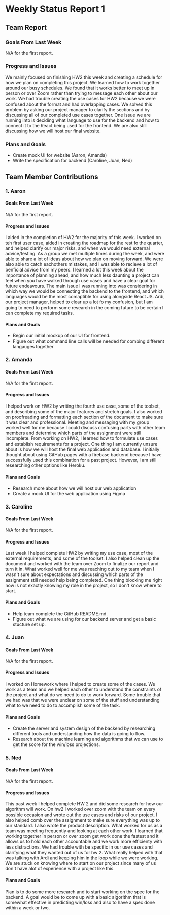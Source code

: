 # Weekly Status Report 1

## Team Report
### Goals From Last Week
N/A for the first report.

### Progress and Issues
We mainly focused on finishing HW2 this week and creating a schedule for how we plan on completing this project. We learned how to work together around our busy schedules. We found that it works better to meet up in person or over Zoom rather than trying to message each other about our work. We had trouble creating the use cases for HW2 because we were confused about the format and had overlapping cases. We solved this problem by asking our project manager to clarify the sections and by discussing all of our completed use cases together. One issue we are running into is deciding what language to use for the backend and how to connect it to the React being used for the frontend. We are also still discussing how we will host our final website.

### Plans and Goals
- Create mock UI for website (Aaron, Amanda)
- Write the specification for backend (Caroline, Juan, Ned)

## Team Member Contributions
### 1. Aaron
#### Goals From Last Week
N/A for the first report.

#### Progress and Issues
I aided in the completion of HW2 for the majority of this week. I worked on teh first user case, aided in creating the roadmap for the rest fo the quarter, and helped clarify our major risks, and when we would need external advice/testing. As a group we met multiple times during the week, and were able to share a lot of ideas about how we plan on moving forward. We were also able to catch eachothers mistakes, and I was able to recieve a lot of benficial advice from my peers. I learned a lot this week about the importance of planning ahead, and how much less daunting a project can feel when you have walked through use cases and have a clear goal for future endeavours. The main issue I was running into was considering in which way we would be connecting the backend to the frontend, and which languages would be the most comaptible for using alongside React JS. Ardi, our project manager, helped to clear up a lot fo my confusion, but I am going to need to perform some research in the coming future to be certain I can complete my required tasks.

#### Plans and Goals
- Begin our initial mockup of our UI for frontend.
- Figure out what command line calls will be needed for combing different langauges together

### 2. Amanda
#### Goals From Last Week
N/A for the first report.

#### Progress and Issues
I helped work on HW2 by writing the fourth use case, some of the toolset, and describing some of the major features and stretch goals. I also worked on proofreading and formatting each section of the document to make sure it was clear and professional. Meeting and messaging with my group worked well for me because I could discuss confusing parts with other team members and determine which parts of the assignment were still incomplete. From working on HW2, I learned how to formulate use cases and establish requirements for a project. One thing I am currently unsure about is how we will host the final web application and database. I initially thought about using GitHub pages with a firebase backend because I have successfully used this combination for a past project. However, I am still researching other options like Heroku.

#### Plans and Goals
- Research more about how we will host our web application
- Create a mock UI for the web application using Figma

### 3. Caroline
#### Goals From Last Week
N/A for the first report.

#### Progress and Issues
Last week I helped complete HW2 by writing my use case, most of the external requirements, and some of the toolset. I also helped clean up the document and worked with the team over Zoom to finalize our report and turn it in. What worked well for me was reaching out to my team when I wasn't sure about expectations and discussing which parts of the assignment still needed help being completed. One thing blocking me right now is not exactly knowing my role in the project, so I don't know where to start.

#### Plans and Goals
- Help team complete the GitHub README.md.
- Figure out what we are using for our backend server and get a basic stucture set up.

### 4. Juan
#### Goals From Last Week
N/A for the first report.

#### Progress and Issues
I worked on Homework where I helped to create some of the cases. We work as a team and we helped each other to understand the constraints of the project and what do we need to do to work forward. Some trouble that we had was that we were unclear on some of the stuff and understanding what to we need to do to accomplish some of the task.

#### Plans and Goals
- Create the server and system design of the backend by researching different tools and understanding how the data is going to flow.
- Research about the machine learning and algorithms that we can use to get the score for the win/loss projections.

### 5. Ned
#### Goals From Last Week
N/A for the first report.

#### Progress and Issues
This past week I helped complete HW 2 and did some research for how our algorithm will work. On hw2 I worked over zoom with the team on every possible occasion and wrote out the use cases and risks of our project. I also helped comb over the assignment to make sure everything was up to our standard. I also wrote the product description. What worked for us as a team was meeting frequently and looking at each other work. I learned that working together in person or over zoom get work done the fastest and it allows us to hold each other accountable and we work more efficienty with less distractions. We had trouble with be specific in our use cases and clarifying what they wanted out of us for hw 2. What really helped with that was talking with Ardi and keeping him in the loop while we were working. We are stuck on knowing where to start on our project since many of us don't have alot of experience with a project like this.

#### Plans and Goals
Plan is to do some more research and to start working on the spec for the backend. 
A goal would be to come up with a basic algorithm that is somewhat effective in predicting win/loss and also to have a spec done within a week or two.
